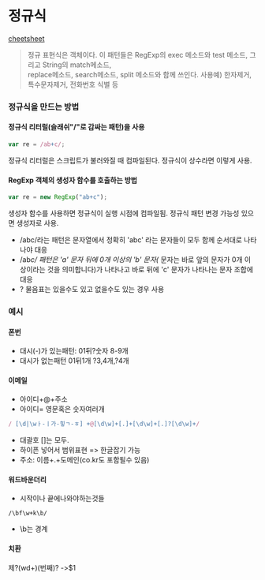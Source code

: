 # 정규식

[cheetsheet](https://www.debuggex.com/cheatsheet/regex/javascript)
  
> 정규 표현식은 객체이다. 이 패턴들은 RegExp의 exec 메소드와 test 메소드, 그리고 String의 match메소드,   
> replace메소드, search메소드, split 메소드와 함께 쓰인다. 사용예) 한자제거, 특수문자제거, 전화번호 식별 등

### 정규식을 만드는 방법

#### 정규식 리터럴(슬래쉬"/"로 감싸는 패턴)을 사용
```javascript
var re = /ab+c/;
```
정규식 리터럴은 스크립트가 불러와질 때 컴파일된다. 정규식이 상수라면 이렇게 사용.

#### RegExp 객체의 생성자 함수를 호출하는 방법
```javascript
var re = new RegExp("ab+c");
```
생성자 함수를 사용하면 정규식이 실행 시점에 컴파일됨. 정규식 패턴 변경 가능성 있으면 생성자로 사용.
  
- /abc/라는 패턴은 문자열에서 정확히 'abc' 라는 문자들이 모두 함께 순서대로 나타나야 대응  
- /ab*c/ 패턴은 'a' 문자 뒤에 0개 이상의 'b' 문자(* 문자는 바로 앞의 문자가 0개 이상이라는 것을 의미합니다)가 나타나고 바로 뒤에 'c' 문자가 나타나는 문자 조합에 대응
- ? 물음표는 있을수도 있고 없을수도 있는 경우 사용

### 예시

#### 폰번
- 대시(-)가 있는패턴: 01뒤?숫자 8-9개 
- 대시가 없는패턴 01뒤1개 ?3,4개,?4개

#### 이메일
- 아이디+@+주소
- 아이디= 영문혹은 숫자여러개   
```javascript
/ [\d|\wㅏ-ㅣ가-힣ㄱ-ㅎ] +@[\d\w]+[.]+[\d\w]+[.]?[\d\w]+/
```
- 대괄호 []는 모두. 
- 하이픈 넣어서 범위표현 => 한글잡기 가능
- 주소: 이름+.+도메인(co.kr도 포함될수 있음)

#### 워드바운더리
- 시작이나 끝에나와야하는것들
```
/\bf\w+k\b/
```
- \b는 경계

#### 치환
제?(wd+)(번째)? ->$1
